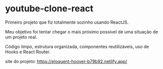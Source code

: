 # youtube-clone-react

Primeiro projeto que fiz totalmente sozinho usando ReactJS.

Meu objetivo foi tentar chegar o mais próximo possível de uma situação de um projeto real.

Código limpo, estrutura organizada, componentes reutilizáveis, uso de Hooks e React Router.
 
site do projeto: https://eloquent-hoover-b79b92.netlify.app/
